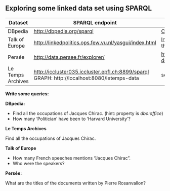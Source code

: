 ## Exploring some linked data set using SPARQL

| **Dataset**       | **SPARQL endpoint**                                          | **Model/ontology**                                           |
| ----------------- | ------------------------------------------------------------ | ------------------------------------------------------------ |
| DBpedia           | http://dbpedia.org/sparql                                    | [Collaborative ontology](http://mappings.dbpedia.org/server/ontology/classes/) |
| Talk of Europe    | http://linkedpolitics.ops.few.vu.nl/yasgui/index.html        | [InfoLink1](http://linkedpolitics.ops.few.vu.nl/web/html/home.html) (look at query examples at the bottom) [InfoLink2](http://www.talkofeurope.eu/) [Ontology](http://linkedpolitics.ops.few.vu.nl/web/html/datamodel.html) |
| Persée            | http://data.persee.fr/explorer/                              | http://data.persee.fr/explorer/schemas-de-donnees/           |
| Le Temps Archives | http://iccluster035.iccluster.epfl.ch:8899/sparql GRAPH: http://localhost:8080/letemps-data | see PDF in same folder                                       |



**Write some queries:**



**DBpedia:**

- Find all the occupations of Jacques Chirac. (hint: property is *dbo:office*)
- How many ‘Politician’ have been to ‘Harvard University’?



**Le Temps Archives**

Find all the occupations of Jacques Chirac.



**Talk of Europe**

- How many French speeches mentions “Jacques Chirac”.
- Who were the speakers?



**Persée:**

What are the titles of the documents written by Pierre Rosanvallon?